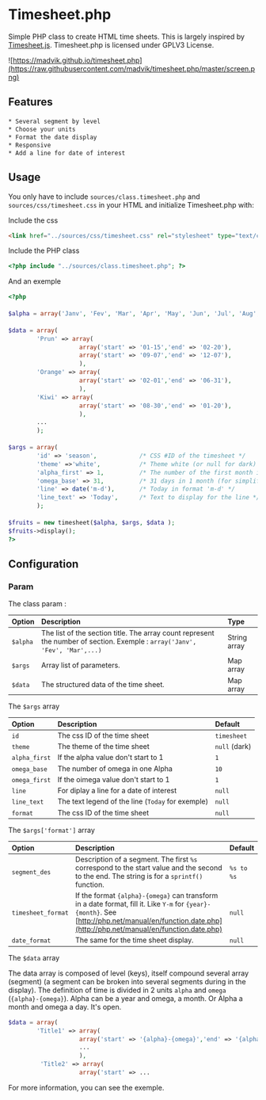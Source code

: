 # Timesheet.php

Simple PHP class to create HTML time sheets. This is largely inspired by [Timesheet.js](https://sbstjn.github.io/timesheet.js).
Timesheet.php is licensed under GPLV3 License.

![https://madvik.github.io/timesheet.php](https://raw.githubusercontent.com/madvik/timesheet.php/master/screen.png)

## Features

    * Several segment by level
    * Choose your units
    * Format the date display
    * Responsive
    * Add a line for date of interest
    
## Usage 

You only have to include `sources/class.timesheet.php` and `sources/css/timesheet.css` in your HTML and initialize Timesheet.php with:

Include the css
```HTML
<link href="../sources/css/timesheet.css" rel="stylesheet" type="text/css">
```

Include the PHP class
```PHP
<?php include "../sources/class.timesheet.php"; ?>
```

And an exemple 
```PHP
<?php

$alpha = array('Janv', 'Fev', 'Mar', 'Apr', 'May', 'Jun', 'Jul', 'Aug', 'Sep', 'Oct', 'Nov', 'Dec');

$data = array(
		'Prun' => array(
					array('start' => '01-15','end' => '02-20'),
					array('start' => '09-07','end' => '12-07'),
					),
		'Orange' => array(
					array('start' => '02-01','end' => '06-31'),
					),
		'Kiwi' => array(
					array('start' => '08-30','end' => '01-20'),
					),
        ...
		);

$args = array(
		'id' => 'season',            /* CSS #ID of the timesheet */
		'theme' =>'white',           /* Theme white (or null for dark) */
		'alpha_first' => 1,          /* The number of the first month is one (Janv) */
		'omega_base' => 31,          /* 31 days in 1 month (for simplify) */
		'line' => date('m-d'),       /* Today in format 'm-d' */
		'line_text' => 'Today',      /* Text to display for the line */
		);

$fruits = new timesheet($alpha, $args, $data );
$fruits->display();
?>
```

## Configuration

### Param

The class param :

| Option | Description | Type |
| :----- | :---------- | :------ |
| `$alpha` | The list of the section title. The array count represent the number of section. Exemple : `array('Janv', 'Fev', 'Mar',...)` | String array |
| `$args` | Array list of parameters. | Map array |
| `$data` | The structured data of the time sheet. | Map array |

The `$args` array

| Option | Description | Default |
| :----- | :---------- | :------ |
| `id` | The css ID of the time sheet | `timesheet` |
| `theme` | The theme of the time sheet | `null` (dark) |
| `alpha_first` | If the alpha value don't start to 1 | `1` |
| `omega_base` | The number of omega in one Alpha | `10` |
| `omega_first` | If the oimega value don't start to 1 | `1` |
| `line` | For diplay a line for a date of interest | `null` |
| `line_text` | The text legend of the line (`Today` for exemple) | `null` |
| `format` | The css ID of the time sheet | `null` |

The `$args['format']` array

| Option | Description | Default |
| :----- | :---------- | :------ |
| `segment_des` | Description of a segment. The first `%s` correspond to the start value and the second to the end. The string is for a `sprintf()` function. | `%s to %s` |
| `timesheet_format` | If the format `{alpha}-{omega}` can transform in a date format, fill it. Like `Y-m` for `{year}-{month}`. See [http://php.net/manual/en/function.date.php](http://php.net/manual/en/function.date.php) | `null` |
| `date_format` | The same for the time sheet display. | `null` |

The `$data` array

The data array is composed of level (keys), itself compound several array (segment) (a segment can be broken into several segments during in the display).
The definition of time is divided in 2 units `alpha` and `omega` (`{alpha}-{omega}`).
Alpha can be a year and omega, a month. Or Alpha a month and omega a day. It's open.
```PHP
$data = array(
        'Title1' => array(
                    array('start' => '{alpha}-{omega}','end' => '{alpha}-{omega}'),
                    ...
                    ),
         'Title2' => array(
                    array('start' => ...
```

For more information, you can see the exemple.



